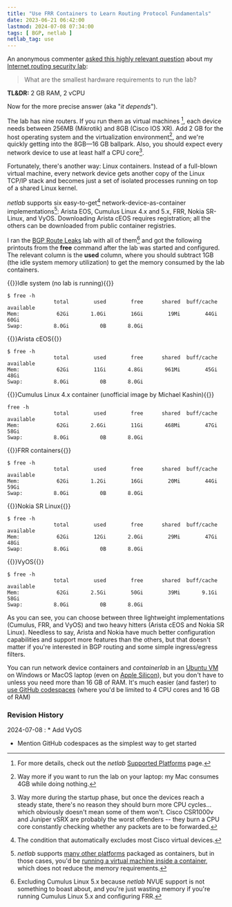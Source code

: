 ```yaml
---
title: "Use FRR Containers to Learn Routing Protocol Fundamentals"
date: 2023-06-21 06:42:00
lastmod: 2024-07-08 07:34:00
tags: [ BGP, netlab ]
netlab_tag: use
---
```

An anonymous commenter [asked this highly relevant question](/2023/06/bgp-leak-lab/#1859) about my [Internet routing security lab](/2023/06/bgp-leak-lab/):

> What are the smallest hardware requirements to run the lab?

**TL&DR:** 2 GB RAM, 2 vCPU

Now for the more precise answer (aka "*it depends*").
<!--more-->
The lab has nine routers. If you run them as virtual machines [^MD], each device needs between 256MB (Mikrotik) and 8GB (Cisco IOS XR). Add 2 GB for the host operating system and the virtualization environment[^LT], and we're quickly getting into the 8GB—16 GB ballpark. Also, you should expect every network device to use at least half a CPU core[^ST].

[^MD]: For more details, check out the *netlab* [Supported Platforms](https://netlab.tools/platforms/) page.

[^LT]: Way more if you want to run the lab on your laptop: my Mac consumes 4GB while doing nothing.

[^ST]: Way more during the startup phase, but once the devices reach a steady state, there's no reason they should burn more CPU cycles... which obviously doesn't mean some of them won't. Cisco CSR1000v and Juniper vSRX are probably the worst offenders -- they burn a CPU core constantly checking whether any packets are to be forwarded.

Fortunately, there's another way: Linux containers. Instead of a full-blown virtual machine, every network device gets another copy of the Linux TCP/IP stack and becomes just a set of isolated processes running on top of a shared Linux kernel. 

_netlab_ supports six easy-to-get[^ETG] network-device-as-container implementations[^NCL]: Arista EOS, Cumulus Linux 4.x and 5.x, FRR, Nokia SR-Linux, and VyOS. Downloading Arista cEOS requires registration; all the others can be downloaded from public container registries.

[^ETG]: The condition that automatically excludes most Cisco virtual devices.

[^NCL]: _netlab_ supports [many other platforms](https://netlab.tools/labs/clab/#container-images) packaged as containers, but in those cases, you'd be [running a virtual machine inside a container](https://netlab.tools/labs/clab/#using-vrnetlab-containers), which does not reduce the memory requirements.

I ran the [BGP Route Leaks](https://github.com/ipspace/netlab-examples/tree/master/BGP/Route-Leaks) lab with all of them[^NCL5] and got the following printouts from the **free** command after the lab was started and configured. The relevant column is the **used** column, where you should subtract 1GB (the idle system memory utilization) to get the memory consumed by the lab containers.

[^NCL5]: Excluding Cumulus Linux 5.x because _netlab_ NVUE support is not something to boast about, and you're just wasting memory if you're running Cumulus Linux 5.x and configuring FRR.

{{<cc>}}Idle system (no lab is running){{</cc>}}
```
$ free -h
               total        used        free      shared  buff/cache   available
Mem:            62Gi       1.0Gi        16Gi        19Mi        44Gi        60Gi
Swap:          8.0Gi          0B       8.0Gi
```

{{<cc>}}Arista cEOS{{</cc>}}
```
$ free -h
               total        used        free      shared  buff/cache   available
Mem:            62Gi        11Gi       4.8Gi       961Mi        45Gi        48Gi
Swap:          8.0Gi          0B       8.0Gi
```

{{<cc>}}Cumulus Linux 4.x container (unofficial image by Michael Kashin){{</cc>}}
```
free -h
               total        used        free      shared  buff/cache   available
Mem:            62Gi       2.6Gi        11Gi       468Mi        47Gi        58Gi
Swap:          8.0Gi          0B       8.0Gi
```

{{<cc>}}FRR containers{{</cc>}}
```
$ free -h
               total        used        free      shared  buff/cache   available
Mem:            62Gi       1.2Gi        16Gi        20Mi        44Gi        59Gi
Swap:          8.0Gi          0B       8.0Gi
```

{{<cc>}}Nokia SR Linux{{</cc>}}
```
$ free -h
               total        used        free      shared  buff/cache   available
Mem:            62Gi        12Gi       2.0Gi        29Mi        47Gi        48Gi
Swap:          8.0Gi          0B       8.0Gi
```

{{<cc>}}VyOS{{</cc>}}
```
$ free -h
               total        used        free      shared  buff/cache   available
Mem:            62Gi       2.5Gi        50Gi        39Mi       9.1Gi        58Gi
Swap:          8.0Gi          0B       8.0Gi
```

As you can see, you can choose between three lightweight implementations (Cumulus, FRR, and VyOS) and two heavy hitters (Arista cEOS and Nokia SR Linux). Needless to say, Arista and Nokia have much better configuration capabilities and support more features than the others, but that doesn't matter if you're interested in BGP routing and some simple ingress/egress filters.

You can run network device containers and *containerlab* in an [Ubuntu VM](https://netlab.tools/install/ubuntu-vm/) on Windows or MacOS laptop (even on [Apple Silicon](https://blog.ipspace.net/2024/03/netlab-bgp-apple-silicon/)), but you don't have to unless you need more than 16 GB of RAM. It's much easier (and faster) to [use GitHub codespaces](https://blog.ipspace.net/2024/07/netlab-examples-codespaces/) (where you'd be limited to 4 CPU cores and 16 GB of RAM)

### Revision History

2024-07-08
: * Add VyOS
  * Mention GitHub codespaces as the simplest way to get started
